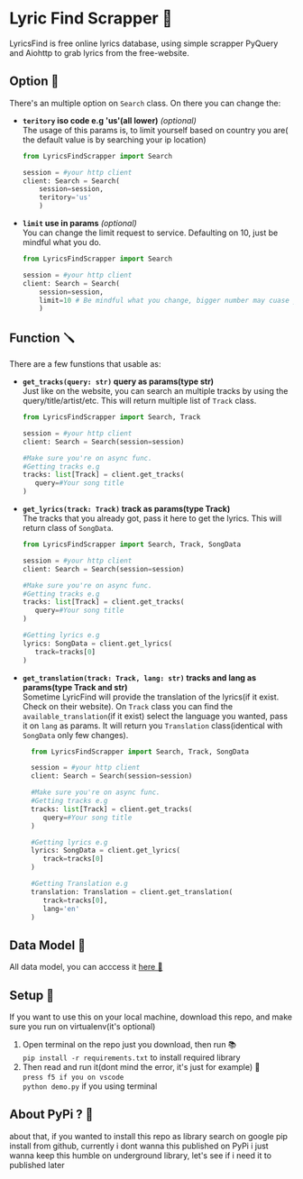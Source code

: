 # Lyric Find Scrapper 🎹

LyricsFind is free online lyrics database, using simple scrapper PyQuery and Aiohttp to grab lyrics from the free-website.

## Option 💽

There's an multiple option on <code>Search</code> class. On there you can change the:

- **<code>teritory</code> iso code e.g 'us'(all lower)** _(optional)_<br>
  The usage of this params is, to limit yourself based on country you are( the default value is by searching your ip location)

  ```python
  from LyricsFindScrapper import Search

  session = #your http client
  client: Search = Search(
      session=session,
      teritory='us'
      )
  ```

- **<code>limit</code> use in params** _(optional)_<br>
  You can change the limit request to service. Defaulting on 10, just be mindful what you do.

  ```python
  from LyricsFindScrapper import Search

  session = #your http client
  client: Search = Search(
      session=session,
      limit=10 # Be mindful what you change, bigger number may cuase you're being blocked by server
      )
  ```

## Function 🪛

There are a few funstions that usable as:

- **<code>get_tracks(query: str)</code> query as params(type str)**<br>
  Just like on the website, you can search an multiple tracks by using the query/title/artist/etc. This will return multiple list of <code>Track</code> class.

  ```python
  from LyricsFindScrapper import Search, Track

  session = #your http client
  client: Search = Search(session=session)

  #Make sure you're on async func.
  #Getting tracks e.g
  tracks: list[Track] = client.get_tracks(
     query=#Your song title
  )
  ```

- **<code>get_lyrics(track: Track)</code> track as params(type Track)**<br>
  The tracks that you already got, pass it here to get the lyrics. This will return class of <code>SongData</code>.

  ```python
  from LyricsFindScrapper import Search, Track, SongData

  session = #your http client
  client: Search = Search(session=session)

  #Make sure you're on async func.
  #Getting tracks e.g
  tracks: list[Track] = client.get_tracks(
     query=#Your song title
  )

  #Getting lyrics e.g
  lyrics: SongData = client.get_lyrics(
     track=tracks[0]
  )
  ```

- **<code>get_translation(track: Track, lang: str)</code> tracks and lang as params(type Track and str)**<br>
  Sometime LyricFind will provide the translation of the lyrics(if it exist. Check on their website). On <code>Track</code> class you can find the <code>available_translation</code>(if it exist) select the language you wanted, pass it on <code>lang</code> as params. It will return you <code>Translation</code> class(identical with <code>SongData</code> only few changes).

  ```python
    from LyricsFindScrapper import Search, Track, SongData

    session = #your http client
    client: Search = Search(session=session)

    #Make sure you're on async func.
    #Getting tracks e.g
    tracks: list[Track] = client.get_tracks(
       query=#Your song title
    )

    #Getting lyrics e.g
    lyrics: SongData = client.get_lyrics(
       track=tracks[0]
    )

    #Getting Translation e.g
    translation: Translation = client.get_translation(
       track=tracks[0],
       lang='en'
    )
  ```

## Data Model 📅

All data model, you can acccess it [here 🎯](LyricsFindScrapper/model.py)

## Setup 🧩

If you want to use this on your local machine, download this repo, and make sure you run on virtualenv(it's optional)

1. Open terminal on the repo just you download, then run 📚
   <br />`pip install -r requirements.txt` to install required library
2. Then read and run it(dont mind the error, it's just for example) 📖
   <br />`press f5 if you on vscode`
   <br />`python demo.py` if you using terminal

## About PyPi ? 🐍

about that, if you wanted to install this repo as library search on google pip install from github, currently i dont wanna this published on PyPi i just wanna keep this humble on underground library, let's see if i need it to published later
